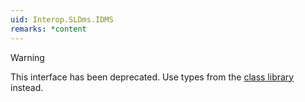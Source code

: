 ```yaml
---
uid: Interop.SLDms.IDMS
remarks: *content
---
```


> [!Warning]
> This interface has been deprecated. Use types from the [class library](xref:ClassLibraryIntroduction) instead.
